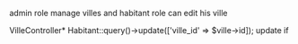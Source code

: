 admin role manage villes and habitant role can edit his ville


VilleController*
   Habitant::query()->update(['ville_id' => $ville->id]);
update if